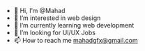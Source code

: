 - 👋 Hi, I’m @Mahad
- 👀 I’m interested in web design
- 🌱 I’m currently learning web development
- 💞️ I’m looking for UI/UX Jobs
- 📫 How to reach me mahadgfx@gmail.com
<!---
tfmahad/tfmahad is a ✨ special ✨ repository because its `README.md` (this file) appears on your GitHub profile.
You can click the Preview link to take a look at your changes.
--->
